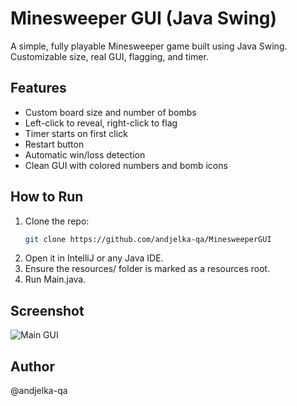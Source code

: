 # Minesweeper GUI (Java Swing)

A simple, fully playable Minesweeper game built using Java Swing. Customizable size, real GUI, flagging, and timer.

## Features
- Custom board size and number of bombs
- Left-click to reveal, right-click to flag
- Timer starts on first click
- Restart button
- Automatic win/loss detection
- Clean GUI with colored numbers and bomb icons

## How to Run

1. Clone the repo:
   ```bash
   git clone https://github.com/andjelka-qa/MinesweeperGUI
   
2. Open it in IntelliJ or any Java IDE.
3. Ensure the resources/ folder is marked as a resources root.
4. Run Main.java.

##  Screenshot

![Main GUI](screenshots/main_mine.png)

## Author
@andjelka-qa


